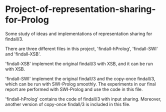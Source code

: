 # Project-of-representation-sharing-for-Prolog
Some study of ideas and implementations of representation sharing for findall/3.

There are three different files in this project, 'findall-hProlog', 'findall-SWI' and 'findall-XSB'.

'findall-XSB' implement the original findall/3 with XSB, and it can be run with XSB.

'findall-SWI' implement the original findall/3 and the copy-once findall/3, which can be run with SWI-Prolog smoothly. The experiments in our final report are performed with SWI-Prolog and use the code in this file.

'findall-hProlog' contains the code of findall/3 with input sharing. Moreover, another version of copy-once findall/3 is included in this file.
